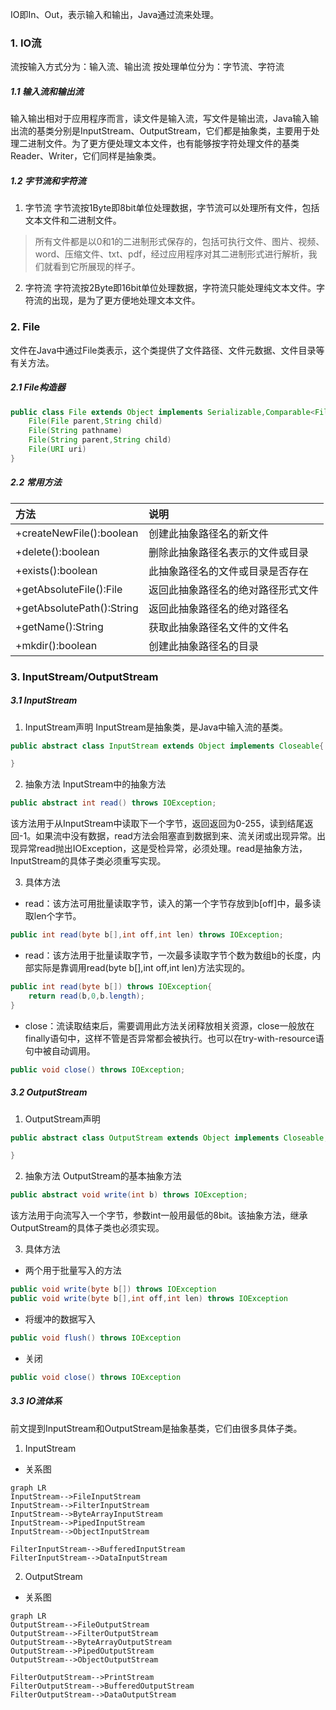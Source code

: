 IO即In、Out，表示输入和输出，Java通过流来处理。

### 1. IO流
流按输入方式分为：输入流、输出流
按处理单位分为：字节流、字符流

##### 1.1 输入流和输出流
输入输出相对于应用程序而言，读文件是输入流，写文件是输出流，Java输入输出流的基类分别是InputStream、OutputStream，它们都是抽象类，主要用于处理二进制文件。为了更方便处理文本文件，也有能够按字符处理文件的基类Reader、Writer，它们同样是抽象类。

##### 1.2 字节流和字符流
1. 字节流
字节流按1Byte即8bit单位处理数据，字节流可以处理所有文件，包括文本文件和二进制文件。

> 所有文件都是以0和1的二进制形式保存的，包括可执行文件、图片、视频、word、压缩文件、txt、pdf，经过应用程序对其二进制形式进行解析，我们就看到它所展现的样子。

2. 字符流
字符流按2Byte即16bit单位处理数据，字符流只能处理纯文本文件。字符流的出现，是为了更方便地处理文本文件。

### 2. File
文件在Java中通过File类表示，这个类提供了文件路径、文件元数据、文件目录等有关方法。

##### 2.1 File构造器
```java
public class File extends Object implements Serializable,Comparable<File>{
	File(File parent,String child)
	File(String pathname)
	File(String parent,String child)
	File(URI uri)
}
```

##### 2.2 常用方法
|方法|说明|
|:--|:----|
|+createNewFile():boolean|创建此抽象路径名的新文件|
|+delete():boolean|删除此抽象路径名表示的文件或目录|
|+exists():boolean|此抽象路径名的文件或目录是否存在|
|+getAbsoluteFile():File|返回此抽象路径名的绝对路径形式文件|
|+getAbsolutePath():String|返回此抽象路径名的绝对路径名|
|+getName():String|获取此抽象路径名文件的文件名|
|+mkdir():boolean|创建此抽象路径名的目录|

### 3. InputStream/OutputStream
##### 3.1 InputStream
1. InputStream声明
InputStream是抽象类，是Java中输入流的基类。
```java
public abstract class InputStream extends Object implements Closeable{

}
```

2. 抽象方法
InputStream中的抽象方法
```java
public abstract int read() throws IOException;
```
该方法用于从InputStream中读取下一个字节，返回返回为0-255，读到结尾返回-1。如果流中没有数据，read方法会阻塞直到数据到来、流关闭或出现异常。出现异常read抛出IOException，这是受检异常，必须处理。read是抽象方法，InputStream的具体子类必须重写实现。

3. 具体方法
- read：该方法可用批量读取字节，读入的第一个字节存放到b\[off]中，最多读取len个字节。
```java
public int read(byte b[],int off,int len) throws IOException;
```
- read：该方法用于批量读取字节，一次最多读取字节个数为数组b的长度，内部实际是靠调用read(byte b\[],int off,int len)方法实现的。
```java
public int read(byte b[]) throws IOException{
	return read(b,0,b.length);
}
```
- close：流读取结束后，需要调用此方法关闭释放相关资源，close一般放在finally语句中，这样不管是否异常都会被执行。也可以在try-with-resource语句中被自动调用。
```java
public void close() throws IOException;
```

##### 3.2 OutputStream
1. OutputStream声明
```java
public abstract class OutputStream extends Object implements Closeable,Flushable{

}
```

2. 抽象方法
OutputStream的基本抽象方法
```java
public abstract void write(int b) throws IOException;
```
该方法用于向流写入一个字节，参数int一般用最低的8bit。该抽象方法，继承OutputStream的具体子类也必须实现。

3. 具体方法
- 两个用于批量写入的方法
```java
public void write(byte b[]) throws IOException
public void write(byte b[],int off,int len) throws IOException
```
- 将缓冲的数据写入
```java
public void flush() throws IOException
```
- 关闭
```java
public void close() throws IOException
```

##### 3.3 IO流体系
前文提到InputStream和OutputStream是抽象基类，它们由很多具体子类。
1. InputStream
- 关系图
```mermaid
graph LR
InputStream-->FileInputStream
InputStream-->FilterInputStream
InputStream-->ByteArrayInputStream
InputStream-->PipedInputStream
InputStream-->ObjectInputStream

FilterInputStream-->BufferedInputStream
FilterInputStream-->DataInputStream
```


2. OutputStream
- 关系图
```mermaid
graph LR
OutputStream-->FileOutputStream
OutputStream-->FilterOutputStream
OutputStream-->ByteArrayOutputStream
OutputStream-->PipedOutputStream
OutputStream-->ObjectOutputStream

FilterOutputStream-->PrintStream
FilterOutputStream-->BufferedOutputStream
FilterOutputStream-->DataOutputStream
```
